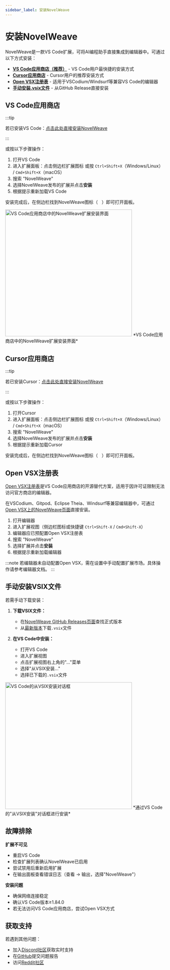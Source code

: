 ```yaml
---
sidebar_label: 安装NovelWeave
---
```


# 安装NovelWeave

NovelWeave是一款VS Code扩展，可将AI编程助手直接集成到编辑器中。可通过以下方式安装：

- [**VS Code应用商店（推荐）**](#vs-code-marketplace) - VS Code用户最快捷的安装方式
- [**Cursor应用商店**](#cursor-marketplace) - Cursor用户的推荐安装方式
- [**Open VSX注册表**](#open-vsx-registry) - 适用于VSCodium/Windsurf等兼容VS Code的编辑器
- [**手动安装.vsix文件**](#manual-installation-from-vsix) - 从GitHub Release直接安装

## VS Code应用商店

:::tip

若已安装VS Code：[点击此处直接安装NovelWeave](vscode:extension/novelweave.NovelWeave-Code)

:::

或按以下步骤操作：

1. 打开VS Code
2. 进入扩展面板：点击侧边栏扩展图标 或按 `Ctrl+Shift+X`（Windows/Linux） / `Cmd+Shift+X`（macOS）
3. 搜索 "NovelWeave"
4. 选择NovelWeave发布的扩展并点击**安装**
5. 根据提示重新加载VS Code

安装完成后，在侧边栏找到NovelWeave图标（<img src="/docs/img/kilo-v1.svg" width="12" />）即可打开面板。

<img src="/docs/img/installing/installing.png" alt="VS Code应用商店中的NovelWeave扩展安装界面" width="400" />
*VS Code应用商店中的NovelWeave扩展安装界面*

## Cursor应用商店

:::tip

若已安装Cursor：[点击此处直接安装NovelWeave](cursor:extension/novelweave.NovelWeave-Code)

:::

或按以下步骤操作：

1. 打开Cursor
2. 进入扩展面板：点击侧边栏扩展图标 或按 `Ctrl+Shift+X`（Windows/Linux） / `Cmd+Shift+X`（macOS）
3. 搜索 "NovelWeave"
4. 选择NovelWeave发布的扩展并点击**安装**
5. 根据提示重新加载Cursor

安装完成后，在侧边栏找到NovelWeave图标（<img src="/docs/img/kilo-v1.svg" width="12" />）即可打开面板。

## Open VSX注册表

[Open VSX注册表](https://open-vsx.org/)是VS Code应用商店的开源替代方案，适用于因许可证限制无法访问官方商店的编辑器。

在VSCodium、Gitpod、Eclipse Theia、Windsurf等兼容编辑器中，可通过[Open VSX上的NovelWeave页面](https://open-vsx.org/extension/novelweave/NovelWeave-Code)直接安装。

1. 打开编辑器
2. 进入扩展视图（侧边栏图标或快捷键 `Ctrl+Shift-X` / `Cmd+Shift-X`）
3. 编辑器应已预配置Open VSX注册表
4. 搜索 "NovelWeave"
5. 选择扩展并点击**安装**
6. 根据提示重新加载编辑器

:::note
若编辑器未自动配置Open VSX，需在设置中手动配置扩展市场。具体操作请参考编辑器文档。
:::

## 手动安装VSIX文件

若需手动下载安装：

1. **下载VSIX文件：**

    - 在[NovelWeave GitHub Releases页面](https://github.com/NovelWeave-Org/novelweave/releases)查找正式版本
    - 从[最新版本](https://github.com/NovelWeave-Org/novelweave/releases/latest)下载`.vsix`文件

2. **在VS Code中安装：**
    - 打开VS Code
    - 进入扩展视图
    - 点击扩展视图右上角的"..."菜单
    - 选择"从VSIX安装..."
    - 选择已下载的`.vsix`文件

<img src="/docs/img/installing/installing-2.png" alt="VS Code的从VSIX安装对话框" width="400" />
*通过VS Code的"从VSIX安装"对话框进行安装*

## 故障排除

**扩展不可见**

- 重启VS Code
- 检查扩展列表确认NovelWeave已启用
- 尝试禁用后重新启用扩展
- 在输出面板查看错误日志（查看 → 输出，选择"NovelWeave"）

**安装问题**

- 确保网络连接稳定
- 确认VS Code版本≥1.84.0
- 若无法访问VS Code应用商店，尝试Open VSX方式

## 获取支持

若遇到其他问题：

- 加入[Discord社区](https://novelweave.ai/discord)获取实时支持
- 在[GitHub](https://github.com/NovelWeave-Org/novelweave/issues)提交问题报告
- 访问[Reddit社区](https://www.reddit.com/r/NovelWeave)
